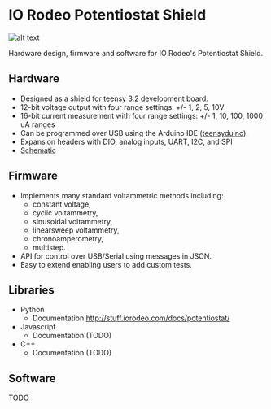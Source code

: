 # IO Rodeo Potentiostat Shield

![alt text](https://bitbucket.org/iorodeo/potentiostat/raw/default/images/pstat_shield_img_0.JPG)

Hardware design, firmware and software for IO Rodeo's Potentiostat Shield.  


## Hardware

* Designed as a shield for  [teensy 3.2 development board](https://www.pjrc.com/teensy/teensy31.html).   
* 12-bit voltage output with four range settings:  +/- 1, 2, 5, 10V
* 16-bit current measurement with four  range settings: +/- 1, 10, 100, 1000 uA ranges
* Can be programmed over USB using the Arduino IDE ([teensyduino](https://www.pjrc.com/teensy/td_download.html)).  
* Expansion headers with DIO, analog inputs, UART, I2C, and SPI 
* [Schematic](https://bitbucket.org/iorodeo/potentiostat/downloads/potentiostat_shield_schematic_v0p1r2.pdf)

## Firmware

* Implements many standard voltammetric methods including: 
    - constant voltage, 
    - cyclic voltammetry, 
    - sinusoidal voltammetry,
    - linearsweep voltammetry, 
    - chronoamperometry, 
    - multistep. 
* API for control over USB/Serial using messages in JSON. 
* Easy to extend enabling users to add custom tests. 

## Libraries

* Python 
    - Documentation http://stuff.iorodeo.com/docs/potentiostat/  
* Javascript
    - Documentation (TODO)
* C++
    - Documentation (TODO)

## Software

TODO

